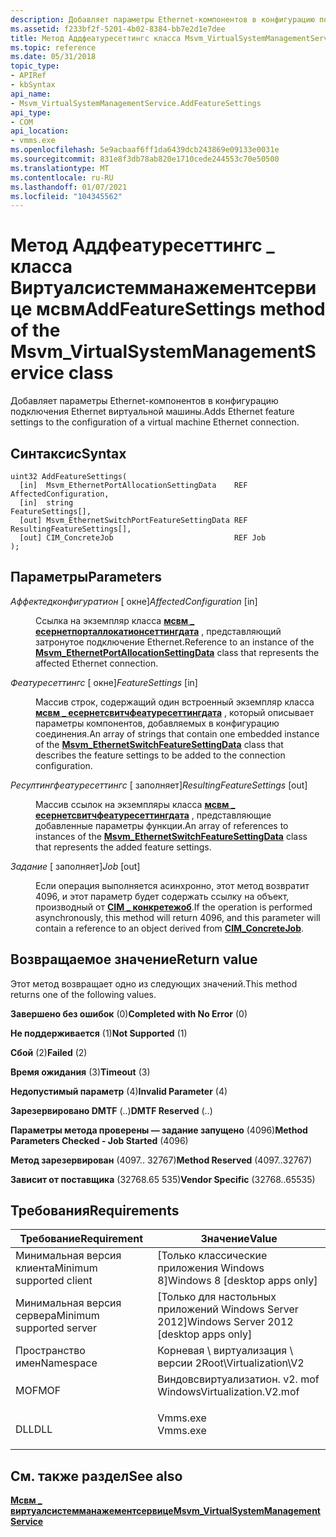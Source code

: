 ```yaml
---
description: Добавляет параметры Ethernet-компонентов в конфигурацию подключения Ethernet виртуальной машины.
ms.assetid: f233bf2f-5201-4b02-8384-bb7e2d1e7dee
title: Метод Аддфеатуресеттингс класса Msvm_VirtualSystemManagementService
ms.topic: reference
ms.date: 05/31/2018
topic_type:
- APIRef
- kbSyntax
api_name:
- Msvm_VirtualSystemManagementService.AddFeatureSettings
api_type:
- COM
api_location:
- vmms.exe
ms.openlocfilehash: 5e9acbaaf6ff1da6439dcb243869e09133e0031e
ms.sourcegitcommit: 831e8f3db78ab820e1710cede244553c70e50500
ms.translationtype: MT
ms.contentlocale: ru-RU
ms.lasthandoff: 01/07/2021
ms.locfileid: "104345562"
---
```

# <a name="addfeaturesettings-method-of-the-msvm_virtualsystemmanagementservice-class"></a><span data-ttu-id="7acdc-103">Метод Аддфеатуресеттингс \_ класса Виртуалсистемманажементсервице мсвм</span><span class="sxs-lookup"><span data-stu-id="7acdc-103">AddFeatureSettings method of the Msvm\_VirtualSystemManagementService class</span></span>

<span data-ttu-id="7acdc-104">Добавляет параметры Ethernet-компонентов в конфигурацию подключения Ethernet виртуальной машины.</span><span class="sxs-lookup"><span data-stu-id="7acdc-104">Adds Ethernet feature settings to the configuration of a virtual machine Ethernet connection.</span></span>

## <a name="syntax"></a><span data-ttu-id="7acdc-105">Синтаксис</span><span class="sxs-lookup"><span data-stu-id="7acdc-105">Syntax</span></span>


```mof
uint32 AddFeatureSettings(
  [in]  Msvm_EthernetPortAllocationSettingData    REF AffectedConfiguration,
  [in]  string                                        FeatureSettings[],
  [out] Msvm_EthernetSwitchPortFeatureSettingData REF ResultingFeatureSettings[],
  [out] CIM_ConcreteJob                           REF Job
);
```



## <a name="parameters"></a><span data-ttu-id="7acdc-106">Параметры</span><span class="sxs-lookup"><span data-stu-id="7acdc-106">Parameters</span></span>

<dl> <dt>

<span data-ttu-id="7acdc-107">*Аффектедконфигуратион* \[ окне\]</span><span class="sxs-lookup"><span data-stu-id="7acdc-107">*AffectedConfiguration* \[in\]</span></span>
</dt> <dd>

<span data-ttu-id="7acdc-108">Ссылка на экземпляр класса [**мсвм \_ есернетпорталлокатионсеттингдата**](msvm-ethernetportallocationsettingdata.md) , представляющий затронутое подключение Ethernet.</span><span class="sxs-lookup"><span data-stu-id="7acdc-108">Reference to an instance of the [**Msvm\_EthernetPortAllocationSettingData**](msvm-ethernetportallocationsettingdata.md) class that represents the affected Ethernet connection.</span></span>

</dd> <dt>

<span data-ttu-id="7acdc-109">*Феатуресеттингс* \[ окне\]</span><span class="sxs-lookup"><span data-stu-id="7acdc-109">*FeatureSettings* \[in\]</span></span>
</dt> <dd>

<span data-ttu-id="7acdc-110">Массив строк, содержащий один встроенный экземпляр класса [**мсвм \_ есернетсвитчфеатуресеттингдата**](msvm-ethernetswitchfeaturesettingdata.md) , который описывает параметры компонентов, добавляемых в конфигурацию соединения.</span><span class="sxs-lookup"><span data-stu-id="7acdc-110">An array of strings that contain one embedded instance of the [**Msvm\_EthernetSwitchFeatureSettingData**](msvm-ethernetswitchfeaturesettingdata.md) class that describes the feature settings to be added to the connection configuration.</span></span>

</dd> <dt>

<span data-ttu-id="7acdc-111">*Ресултингфеатуресеттингс* \[ заполняет\]</span><span class="sxs-lookup"><span data-stu-id="7acdc-111">*ResultingFeatureSettings* \[out\]</span></span>
</dt> <dd>

<span data-ttu-id="7acdc-112">Массив ссылок на экземпляры класса [**мсвм \_ есернетсвитчфеатуресеттингдата**](msvm-ethernetswitchportfeaturesettingdata.md) , представляющие добавленные параметры функции.</span><span class="sxs-lookup"><span data-stu-id="7acdc-112">An array of references to instances of the [**Msvm\_EthernetSwitchFeatureSettingData**](msvm-ethernetswitchportfeaturesettingdata.md) class that represents the added feature settings.</span></span>

</dd> <dt>

<span data-ttu-id="7acdc-113">*Задание* \[ заполняет\]</span><span class="sxs-lookup"><span data-stu-id="7acdc-113">*Job* \[out\]</span></span>
</dt> <dd>

<span data-ttu-id="7acdc-114">Если операция выполняется асинхронно, этот метод возвратит 4096, и этот параметр будет содержать ссылку на объект, производный от [**CIM \_ конкретежоб**](/previous-versions//cc136808(v=vs.85)).</span><span class="sxs-lookup"><span data-stu-id="7acdc-114">If the operation is performed asynchronously, this method will return 4096, and this parameter will contain a reference to an object derived from [**CIM\_ConcreteJob**](/previous-versions//cc136808(v=vs.85)).</span></span>

</dd> </dl>

## <a name="return-value"></a><span data-ttu-id="7acdc-115">Возвращаемое значение</span><span class="sxs-lookup"><span data-stu-id="7acdc-115">Return value</span></span>

<span data-ttu-id="7acdc-116">Этот метод возвращает одно из следующих значений.</span><span class="sxs-lookup"><span data-stu-id="7acdc-116">This method returns one of the following values.</span></span>

<dl> <dt>

<span data-ttu-id="7acdc-117">**Завершено без ошибок** (0)</span><span class="sxs-lookup"><span data-stu-id="7acdc-117">**Completed with No Error** (0)</span></span>
</dt> <dt>

<span data-ttu-id="7acdc-118">**Не поддерживается** (1)</span><span class="sxs-lookup"><span data-stu-id="7acdc-118">**Not Supported** (1)</span></span>
</dt> <dt>

<span data-ttu-id="7acdc-119">**Сбой** (2)</span><span class="sxs-lookup"><span data-stu-id="7acdc-119">**Failed** (2)</span></span>
</dt> <dt>

<span data-ttu-id="7acdc-120">**Время ожидания** (3)</span><span class="sxs-lookup"><span data-stu-id="7acdc-120">**Timeout** (3)</span></span>
</dt> <dt>

<span data-ttu-id="7acdc-121">**Недопустимый параметр** (4)</span><span class="sxs-lookup"><span data-stu-id="7acdc-121">**Invalid Parameter** (4)</span></span>
</dt> <dt>

<span data-ttu-id="7acdc-122">**Зарезервировано DMTF** (..)</span><span class="sxs-lookup"><span data-stu-id="7acdc-122">**DMTF Reserved** (..)</span></span>
</dt> <dt>

<span data-ttu-id="7acdc-123">**Параметры метода проверены — задание запущено** (4096)</span><span class="sxs-lookup"><span data-stu-id="7acdc-123">**Method Parameters Checked - Job Started** (4096)</span></span>
</dt> <dt>

<span data-ttu-id="7acdc-124">**Метод зарезервирован** (4097.. 32767)</span><span class="sxs-lookup"><span data-stu-id="7acdc-124">**Method Reserved** (4097..32767)</span></span>
</dt> <dt>

<span data-ttu-id="7acdc-125">**Зависит от поставщика** (32768.65 535)</span><span class="sxs-lookup"><span data-stu-id="7acdc-125">**Vendor Specific** (32768..65535)</span></span>
</dt> </dl>

## <a name="requirements"></a><span data-ttu-id="7acdc-126">Требования</span><span class="sxs-lookup"><span data-stu-id="7acdc-126">Requirements</span></span>



| <span data-ttu-id="7acdc-127">Требование</span><span class="sxs-lookup"><span data-stu-id="7acdc-127">Requirement</span></span> | <span data-ttu-id="7acdc-128">Значение</span><span class="sxs-lookup"><span data-stu-id="7acdc-128">Value</span></span> |
|-------------------------------------|---------------------------------------------------------------------------------------------------------|
| <span data-ttu-id="7acdc-129">Минимальная версия клиента</span><span class="sxs-lookup"><span data-stu-id="7acdc-129">Minimum supported client</span></span><br/> | <span data-ttu-id="7acdc-130">\[Только классические приложения Windows 8\]</span><span class="sxs-lookup"><span data-stu-id="7acdc-130">Windows 8 \[desktop apps only\]</span></span><br/>                                                              |
| <span data-ttu-id="7acdc-131">Минимальная версия сервера</span><span class="sxs-lookup"><span data-stu-id="7acdc-131">Minimum supported server</span></span><br/> | <span data-ttu-id="7acdc-132">\[Только для настольных приложений Windows Server 2012\]</span><span class="sxs-lookup"><span data-stu-id="7acdc-132">Windows Server 2012 \[desktop apps only\]</span></span><br/>                                                    |
| <span data-ttu-id="7acdc-133">Пространство имен</span><span class="sxs-lookup"><span data-stu-id="7acdc-133">Namespace</span></span><br/>                | <span data-ttu-id="7acdc-134">Корневая \\ виртуализация \\ версии 2</span><span class="sxs-lookup"><span data-stu-id="7acdc-134">Root\\Virtualization\\V2</span></span><br/>                                                                     |
| <span data-ttu-id="7acdc-135">MOF</span><span class="sxs-lookup"><span data-stu-id="7acdc-135">MOF</span></span><br/>                      | <dl> <span data-ttu-id="7acdc-136"><dt>Виндовсвиртуализатион. v2. mof</dt></span><span class="sxs-lookup"><span data-stu-id="7acdc-136"><dt>WindowsVirtualization.V2.mof</dt></span></span> </dl> |
| <span data-ttu-id="7acdc-137">DLL</span><span class="sxs-lookup"><span data-stu-id="7acdc-137">DLL</span></span><br/>                      | <dl> <span data-ttu-id="7acdc-138"><dt>Vmms.exe</dt></span><span class="sxs-lookup"><span data-stu-id="7acdc-138"><dt>Vmms.exe</dt></span></span> </dl>                     |



## <a name="see-also"></a><span data-ttu-id="7acdc-139">См. также раздел</span><span class="sxs-lookup"><span data-stu-id="7acdc-139">See also</span></span>

<dl> <dt>

[<span data-ttu-id="7acdc-140">**Мсвм \_ виртуалсистемманажементсервице**</span><span class="sxs-lookup"><span data-stu-id="7acdc-140">**Msvm\_VirtualSystemManagementService**</span></span>](msvm-virtualsystemmanagementservice.md)
</dt> </dl>

 

